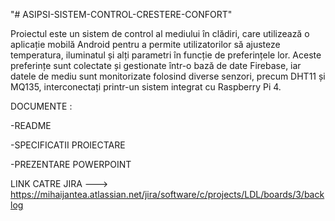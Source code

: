 "# ASIPSI-SISTEM-CONTROL-CRESTERE-CONFORT" 

Proiectul este un sistem de control al mediului în clădiri, care utilizează o aplicație mobilă Android pentru a permite utilizatorilor să ajusteze temperatura, iluminatul și alți parametri în funcție de preferințele lor. Aceste preferințe sunt colectate și gestionate într-o bază de date Firebase, iar datele de mediu sunt monitorizate folosind diverse senzori, precum DHT11 și MQ135, interconectați printr-un sistem integrat cu Raspberry Pi 4.

DOCUMENTE :

-README

-SPECIFICATII PROIECTARE

-PREZENTARE POWERPOINT

LINK CATRE JIRA ---> https://mihaijantea.atlassian.net/jira/software/c/projects/LDL/boards/3/backlog
